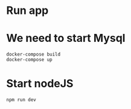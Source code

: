 Run app
======

# We need to start Mysql

```
docker-compose build
docker-compose up
```

# Start nodeJS

```
npm run dev
```